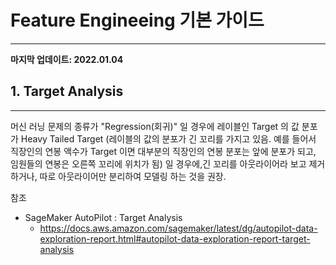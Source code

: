 
# Feature Engineeing 기본 가이드 
---

**마지막 업데이트: 2022.01.04**


## 1. Target Analysis 
---
머신 러닝 문제의 종류가 "Regression(회귀)" 일 경우에 레이블인 Target 의 값 분포가 Heavy Tailed Target (레이블의 값의 분포가 긴 꼬리를 가지고 있음. 예를 들어서 직장인의 연봉 액수가 Target 이면 대부분의 직장인의 연봉 분포는 앞에 분포가 되고, 임원들의 연봉은 오른쪽 꼬리에 위치가 됨) 일 경우에,긴 꼬리를 아웃라이어라 보고 제거 하거나, 따로 아웃라이어만 분리하여 모델링 하는 것을 권장.

참조
- SageMaker AutoPilot : Target Analysis
    - https://docs.aws.amazon.com/sagemaker/latest/dg/autopilot-data-exploration-report.html#autopilot-data-exploration-report-target-analysis
